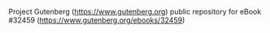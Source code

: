 Project Gutenberg (https://www.gutenberg.org) public repository for eBook #32459 (https://www.gutenberg.org/ebooks/32459)
